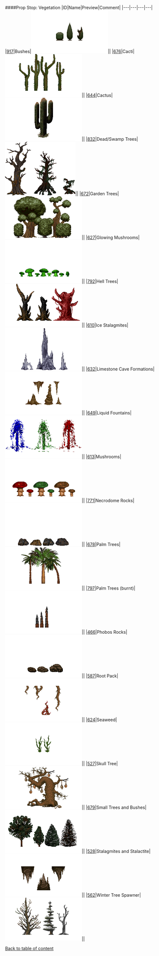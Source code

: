 ####Prop Stop: Vegetation
|ID|Name|Preview|Comment|
|---|---|---|---|
|[917](../data/0917.zip)|Bushes|![Bushes](images/propstop/bushes.png)||
|[676](../data/0676.zip)|Cacti|![Cacti](images/propstop/cacti.png)||
|[644](../data/0644.zip)|Cactus|![Cactus](images/propstop/cactus_a.png)||
|[832](../data/0832.zip)|Dead/Swamp Trees|![Dead/Swamp Trees](images/propstop/deadswamptrees.png)||
|[672](../data/0672.zip)|Garden Trees|![Garden Trees](images/propstop/garden.png)||
|[627](../data/0627.zip)|Glowing Mushrooms|![Glowing Mushrooms](images/propstop/glowingmushrooms.png)||
|[792](../data/0792.zip)|Hell Trees|![Hell Trees](images/propstop/helltrees.png)||
|[610](../data/0610.zip)|Ice Stalagmites|![Ice Stalagmites](images/propstop/icestalagmites.png)||
|[632](../data/0632.zip)|Limestone Cave Formations|![Limestone Cave Formations](images/propstop/limestonecaveformationspic.png)||
|[649](../data/0649.zip)|Liquid Fountains|![Liquid Fountains](images/propstop/liqfountains.png)||
|[613](../data/0613.zip)|Mushrooms|![Mushrooms](images/propstop/mushrooms.png)||
|[771](../data/0771.zip)|Necrodome Rocks|![Necrodome Rocks](images/propstop/necrorocks.png)||
|[678](../data/0678.zip)|Palm Trees|![Palm Trees](images/propstop/palmtrees.png)||
|[797](../data/0797.zip)|Palm Trees (burnt)|![Palm Trees (burnt)](images/propstop/palmtreesburnt.png)||
|[466](../data/0466.zip)|Phobos Rocks|![Phobos Rocks](images/propstop/phobosrocks.png)||
|[587](../data/0587.zip)|Root Pack|![Root Pack](images/propstop/rootpack.png)||
|[624](../data/0624.zip)|Seaweed|![Seaweed](images/propstop/seaweed.png)||
|[527](../data/0527.zip)|Skull Tree|![Skull Tree](images/propstop/skulltree.png)||
|[679](../data/0679.zip)|Small Trees and Bushes|![Small Trees and Bushes](images/propstop/smalltreesnbushes.png)||
|[528](../data/0528.zip)|Stalagmites and Stalactite|![Stalagmites and Stalactite](images/propstop/stalagmites.png)||
|[562](../data/0562.zip)|Winter Tree Spawner|![Winter Tree Spawner](images/propstop/wintertreespawner.png)||

[Back to table of content](../readme.md)
